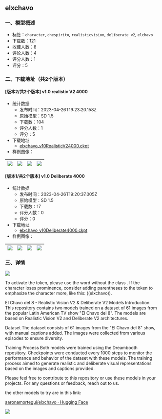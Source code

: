 ## elxchavo
### 一、模型概述

- 标签：`character`, `chespirito`, `realisticvision`, `deliberate_v2`, `elchavo`
- 下载数：121
- 收藏人数：8
- 评论人数：4
- 评分人数：1
- 评分：5

### 二、下载地址（共2个版本）

#### [版本2/共2个版本] v1.0 realistic V2 4000

- 统计数据
  - 发布时间：2023-04-26T19:23:20.158Z
  - 原始模型：SD 1.5
  - 下载数：104
  - 评分人数：1
  - 评分：5
- 下载地址
  - [elxchavo_v10RealisticV24000.ckpt](https://civitai.com/api/download/models/56145)
- 样例图像：

| <img src="https://image.civitai.com/xG1nkqKTMzGDvpLrqFT7WA/73837cdd-7d80-4cdc-3901-0eb9238f7500/width=450/609174.jpeg" /> | <img src="https://image.civitai.com/xG1nkqKTMzGDvpLrqFT7WA/d69cbc03-2665-4285-81e7-8782a1652d00/width=450/610667.jpeg" /> | <img src="https://image.civitai.com/xG1nkqKTMzGDvpLrqFT7WA/b3ece31a-51c1-47f4-e9ce-d1859fe01f00/width=450/609162.jpeg" /> | <img src="https://image.civitai.com/xG1nkqKTMzGDvpLrqFT7WA/faee4ed9-3665-4b05-f8eb-0e68addcb700/width=450/610666.jpeg" /> |
| ---- | ---- | ---- | ---- |

#### [版本1/共2个版本] v1.0 Deliberate 4000 

- 统计数据
  - 发布时间：2023-04-26T19:20:37.005Z
  - 原始模型：SD 1.5
  - 下载数：17
  - 评分人数：0
  - 评分：0
- 下载地址
  - [elxchavo_v10Deliberate4000.ckpt](https://civitai.com/api/download/models/56139)
- 样例图像：

| <img src="https://image.civitai.com/xG1nkqKTMzGDvpLrqFT7WA/8a538bf9-4578-4609-9e8a-5fde90466a00/width=450/609195.jpeg" /> | <img src="https://image.civitai.com/xG1nkqKTMzGDvpLrqFT7WA/1988379a-030b-4104-8c83-1e0248253000/width=450/609196.jpeg" /> | <img src="https://image.civitai.com/xG1nkqKTMzGDvpLrqFT7WA/189481b5-cf49-4134-3a9a-73d4a6c75200/width=450/609198.jpeg" /> | <img src="https://image.civitai.com/xG1nkqKTMzGDvpLrqFT7WA/7c7f2114-aeeb-423d-5dce-0c340cd0b700/width=450/609201.jpeg" /> |
| ---- | ---- | ---- | ---- |


### 三、详情
<img src="https://imagecache.civitai.com/xG1nkqKTMzGDvpLrqFT7WA/172727c2-50b4-402c-dd7b-af3b243e2000/width=525/172727c2-50b4-402c-dd7b-af3b243e2000.jpeg" /><p>To activate the token, please use the word without the class . If the character loses prominence, consider adding parentheses to the token to emphasize the character more, like this: ((elxchavo)).</p><p>El Chavo del 8 - Realistic Vision V2 &amp; Deliberate V2 Models Introduction This repository contains two models trained on a dataset of 61 images from the popular Latin American TV show "El Chavo del 8". The models are based on Realistic Vision V2 and Deliberate V2 architectures.</p><p>Dataset The dataset consists of 61 images from the "El Chavo del 8" show, with manual captions added. The images were collected from various episodes to ensure diversity.</p><p>Training Process Both models were trained using the Dreambooth repository. Checkpoints were conducted every 1000 steps to monitor the performance and behavior of the dataset with these models. The training process aimed to generate realistic and deliberate visual representations based on the images and captions provided.</p><p>Please feel free to contribute to this repository or use these models in your projects. For any questions or feedback, reach out to us.</p><p>the other models to try are in this link:</p><p><a target="_blank" rel="ugc" href="https://huggingface.co/aaronamortegui/elxchavo">aaronamortegui/elxchavo · Hugging Face</a></p><img src="https://imagecache.civitai.com/xG1nkqKTMzGDvpLrqFT7WA/470b0c0b-8db9-456c-67f7-5c143f426b00/width=525/470b0c0b-8db9-456c-67f7-5c143f426b00.jpeg" />